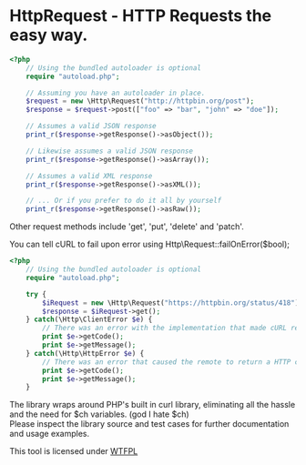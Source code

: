 # HttpRequest - HTTP Requests the easy way.

```php
<?php
	// Using the bundled autoloader is optional
	require "autoload.php";

	// Assuming you have an autoloader in place.
	$request = new \Http\Request("http://httpbin.org/post");
	$response = $request->post(["foo" => "bar", "john" => "doe"]);

	// Assumes a valid JSON response
	print_r($response->getResponse()->asObject());

	// Likewise assumes a valid JSON response
	print_r($response->getResponse()->asArray());

	// Assumes a valid XML response
	print_r($response->getResponse()->asXML());

	// ... Or if you prefer to do it all by yourself
	print_r($response->getResponse()->asRaw());
```

Other request methods include 'get', 'put', 'delete' and 'patch'.  

You can tell cURL to fail upon error using Http\Request::failOnError($bool);

```php
<?php
	// Using the bundled autoloader is optional
	require "autoload.php";

	try {
		$iRequest = new \Http\Request("https://httpbin.org/status/418");
		$response = $iRequest->get();
	} catch(\Http\ClientError $e) {
		// There was an error with the implementation that made cURL return an error
		print $e->getCode();
		print $e->getMessage();
	} catch(\Http\HttpError $e) {
		// There was an error that caused the remote to return a HTTP code >= 400
		print $e->getCode();
		print $e->getMessage();
	}
```

The library wraps around PHP's built in curl library, eliminating all the hassle and the need for $ch variables. (god I hate $ch)  
Please inspect the library source and test cases for further documentation and usage examples.  

This tool is licensed under [ WTFPL ](http://www.wtfpl.net/)  